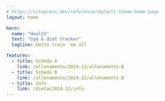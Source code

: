 ```yaml
---
# https://vitepress.dev/reference/default-theme-home-page
layout: home

hero:
  name: "Health"
  text: "Gym & diet tracker"
  tagline: Gotta train 'em all

features:
  - title: Scheda A
    link: /allenamento/2024-12/allenamento-A
  - title: Scheda B
    link: /allenamento/2024-12/allenamento-B
  - title: Info
    link: /dieta/2024-12/info
---
```

